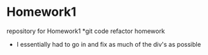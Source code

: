 # Homework1
repository for Homework1
*git code refactor homework
* I essentially had to go in and fix as much of the div's as possible 